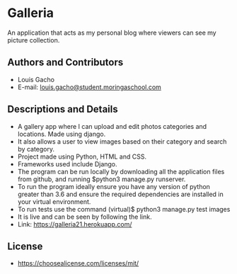 # Galleria
An application that acts as my personal blog where viewers can see my picture collection.  
  
## Authors and Contributors
- Louis Gacho  
- E-mail: louis.gacho@student.moringaschool.com  
## Descriptions and Details
- A gallery app where I can upload and edit photos categories and locations. Made using django.   
- It also allows a user to view images based on their category and search by category.    
- Project made using Python, HTML and CSS.    
- Frameworks used include Django.   
- The program can be run locally by downloading all the application files from github, and running $python3 manage.py runserver.      
- To run the program ideally ensure you have any version of python greater than 3.6 and ensure the required dependencies are installed in your virtual environment.   
- To run tests use the command (virtual)$ python3 manage.py test images   
- It is live and can be seen by following the link.    
- Link:   https://galleria21.herokuapp.com/

## License
- https://choosealicense.com/licenses/mit/


